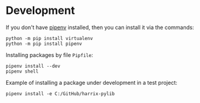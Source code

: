 # Development

If you don't have [pipenv](https://pipenv.pypa.io/en/latest/) installed, then you can install it via the commands:

```shell
python -m pip install virtualenv
python -m pip install pipenv
```

Installing packages by file `Pipfile`:

```shell
pipenv install --dev
pipenv shell
```

Example of installing a package under development in a test project:

```shell
pipenv install -e C:/GitHub/harrix-pylib
```
